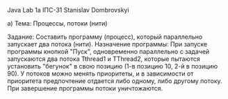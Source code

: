 Java
Lab 1a
ІПС-31
Stanislav Dombrovskyi 

а) Тема: Процессы, потоки (нити)

Задание: 
Составить программу (процесс), который параллельно запускает два потока (нити).
Назначение программы: 
При запуске программы кнопкой "Пуск", одновременно параллельно с задачей запускаются два потока Tthread1 и TThread2, 
которые пытаются установить "бегунок" в свою позицию (1-в позицию 10, 2-й в позицию 90).
У потоков можно менять приоритеты, и в зависимости от приоритета предпочтение отдается либо одному, либо другому потоку. 
При завершение программы потоки уничтожаются.